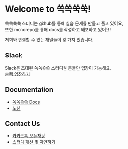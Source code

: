# Welcome to 쏙쏙쑥쑥!

쏙쏙쑥쑥 스터디는 github를 통해 실습 문제를 만들고 풀고 있어요,  
또한 monorepo를 통해 docs를 작성하고 배포하고 있어요!

저희와 연결할 수 있는 채널들이 몇 가지 있습니다.

## Slack

Slack은 초대된 쏙쏙쑥쑥 스터디원 분들만 입장이 가능해요.  
[슬랙 입장하기](https://function-and-mountain.slack.com)

## Documentation

- [쏙쏙쑥쑥 Docs](https://functional-coding-nutshell-docs.vercel.app/)
- [노션](https://minsooweb.notion.site/a6f94677860c462399db96f34e121c70?pvs=4)

## Contact Us

- [카카오톡 오픈채팅](https://open.kakao.com/o/sTjHAUsf)
- [스터디 개선 및 제안하기](https://github.com/function-and-mountain/functional-coding-nutshell/issues/new)
